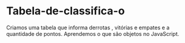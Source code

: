 # Tabela-de-classifica-o
Criamos uma tabela que informa derrotas , vitórias e empates e a quantidade de pontos. Aprendemos o que são objetos no JavaScript.
